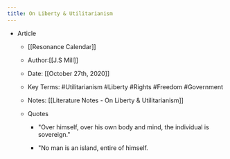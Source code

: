 ```yaml
---
title: On Liberty & Utilitarianism
---
```


- Article
	 - [[Resonance Calendar]]

	 - Author:[[J.S Mill]]

	 - Date: [[October 27th, 2020]]

	 - Key Terms: #Utilitarianism #Liberty #Rights #Freedom #Government

	 - Notes: [[Literature Notes - On Liberty & Utilitarianism]]

	 - Quotes
		 - "Over himself, over his own body and mind, the individual is sovereign."

		 - "No man is an island, entire of himself. 
